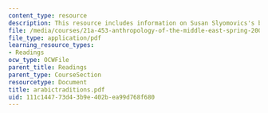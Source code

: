 ```yaml
---
content_type: resource
description: This resource includes information on Susan Slyomovics's book.
file: /media/courses/21a-453-anthropology-of-the-middle-east-spring-2004/111c144773d43b9e402bea99d768f680_arabictraditions.pdf
file_type: application/pdf
learning_resource_types:
- Readings
ocw_type: OCWFile
parent_title: Readings
parent_type: CourseSection
resourcetype: Document
title: arabictraditions.pdf
uid: 111c1447-73d4-3b9e-402b-ea99d768f680
---
```

